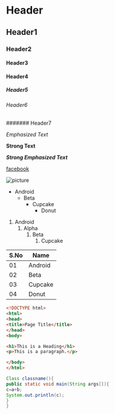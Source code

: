 # Header
## Header1
### Header2
#### Header3
#### Header4
##### Header5
###### Header6
####### Header7

*Emphasized Text*

**Strong Text**

***Strong Emphasized Text***

[facebook](www.facebook.com)

 ![picture](https://media.kasperskydaily.com/wp-content/uploads/sites/92/2019/12/09084248/android-device-identifiers-featured.jpg)
 
 * Android
   * Beta
     * Cupcake
       * Donut

1. Android
    1. Alpha
       1. Beta
          1. Cupcake  


S.No  | Name
------|------
01    | Android
02    | Beta
03    | Cupcake
04|Donut 
  
  
```html
<!DOCTYPE html>
<html>
<head>
<title>Page Title</title>
</head>
<body>

<h1>This is a Heading</h1>
<p>This is a paragraph.</p>

</body>
</html>
```

```java
Class classname(){
public static void main(String args[]){
c=a+b;
System.out.println(c);
}
}
```

